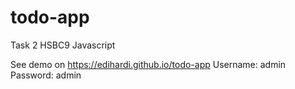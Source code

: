 # todo-app
Task 2 HSBC9 Javascript

See demo on https://edihardi.github.io/todo-app
Username: admin
Password: admin
